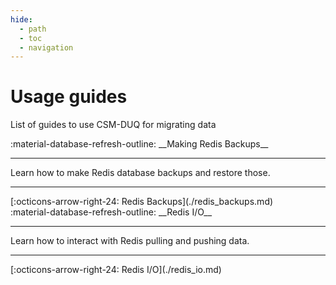 ```yaml
---
hide:
  - path
  - toc
  - navigation
---
```

# Usage guides

List of guides to use CSM-DUQ for migrating data

<main class="grid" markdown>

<article markdown>
<div class="text" markdown>
:material-database-refresh-outline: __Making Redis Backups__

---
Learn how to make Redis database backups and restore those.

---
<footer markdown>
[:octicons-arrow-right-24: Redis Backups](./redis_backups.md)
</footer>
</div>
</article>

<article markdown>
<div class="text" markdown>
:material-database-refresh-outline: __Redis I/O__

---
Learn how to interact with Redis pulling and pushing data.

---
<footer markdown>
[:octicons-arrow-right-24: Redis I/O](./redis_io.md)
</footer>
</div>
</article>

</main>
